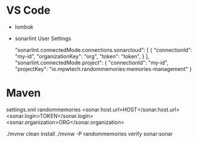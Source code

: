 # VS Code
- lombok

- sonarlint
    User Settings

    "sonarlint.connectedMode.connections.sonarcloud": [
        {
            "connectionId": "my-id",
            "organizationKey": "org",
            "token": "token",
        }
    ],
    "sonarlint.connectedMode.project": {
        "connectionId": "my-id",
        "projectKey": "io.mpwtech.randommemories:memories-management"
    }


# Maven

settings.xml
    <profile>
        <id>randommemories</id>
        <properties>
            <sonar.host.url>HOST</sonar.host.url>
            <sonar.login>TOKEN</sonar.login>
            <sonar.organization>ORG</sonar.organization>
        </properties>
    </profile>


./mvnw clean install
./mvnw -P randommemories verify sonar:sonar
